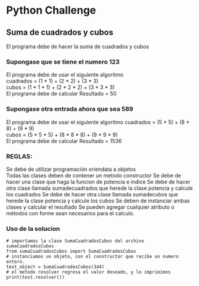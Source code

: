 # Python Challenge  
## Suma de cuadrados y cubos  
El programa debe de hacer la suma de cuadrados y cubos

### Supongase que se tiene el numero 123  
El programa debe de usar el siguiente algoritmo  
cuadrados = (1 * 1) + (2 * 2) + (3 * 3)  
cubos = (1 * 1 * 1) + (2 * 2 * 2) + (3 * 3 * 3)  
El programa debe de calcular Resultado = 50  


### Supongase otra entrada ahora que sea 589  
El programa debe de usar el siguiente algoritmo 
cuadrados = (5 * 5) + (8 * 8) + (9 * 9)  
cubos = (5 * 5 * 5) + (8 * 8 * 8) + (9 * 9 * 9)  
El programa debe de calcular Resultado = 1536  

### REGLAS: 
Se debe de utilizar programación oriendata a objetos  
Todas las clases deben de contener un metodo constructor 
Se debe de hacer una clase que haga la funcion de potencia e indice 
Se debe de hacer otra clase llamada sumadecuadrados que herede la clase potencia y calcule los cuadrados 
Se debe de hacer otra clase llamada sumadecubos que herede la clase potencia y calcule los cubos 
Se deben de instanciar ambas clases y calcular el resultado 
Se pueden agregar cualquier atributo o métodos con forme sean necesarios para el calculo.  

### Uso de la solucion  
 
	# importamos la clase SumaCuadradosCubos del archivo sumaCuadradosCubos
	from sumaCuadradosCubos import SumaCuadradosCubos
	# instanciamos un objeto, con el constructor que recibe un numero entero.
	test_object = SumaCuadradosCubos(344)
	# el metodo resolver regresa el valor deseado, y lo imprimimos
	print(test.resolver())


